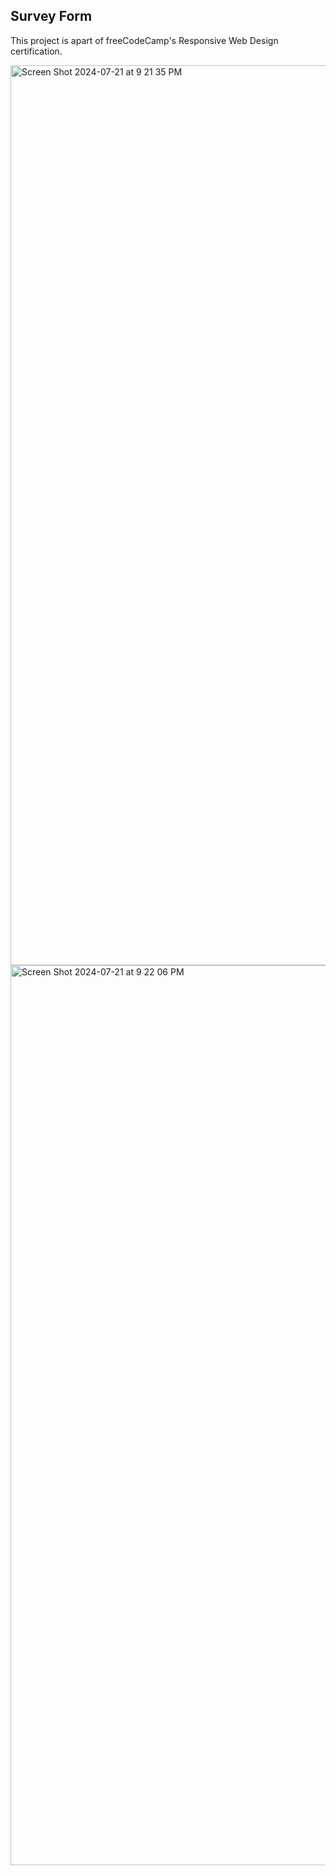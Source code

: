 ## Survey Form
This project is apart of freeCodeCamp's Responsive Web Design certification.

<img width="1440" alt="Screen Shot 2024-07-21 at 9 21 35 PM" src="https://github.com/user-attachments/assets/37f2eeea-8f34-42f7-806b-74263c6c873b">
<img width="1440" alt="Screen Shot 2024-07-21 at 9 22 06 PM" src="https://github.com/user-attachments/assets/6a9026e6-51be-4d4b-b23b-51df4a2239ce">

